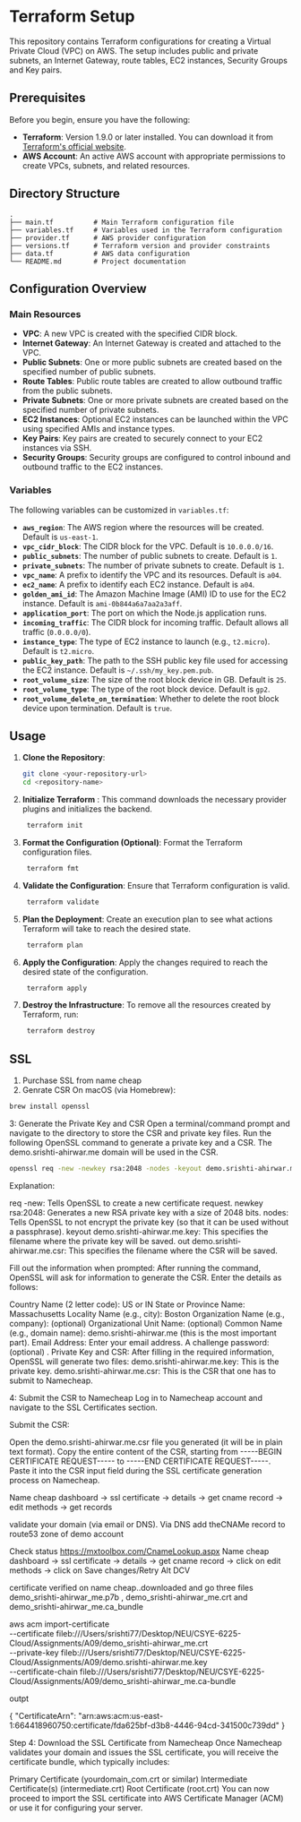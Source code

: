 # Terraform Setup

This repository contains Terraform configurations for creating a Virtual Private Cloud (VPC) on AWS. The setup includes public and private subnets, an Internet Gateway, route tables, EC2 instances, Security Groups and Key pairs.

## Prerequisites

Before you begin, ensure you have the following:

- **Terraform**: Version 1.9.0 or later installed. You can download it from [Terraform's official website](https://www.terraform.io/downloads.html).
- **AWS Account**: An active AWS account with appropriate permissions to create VPCs, subnets, and related resources.

## Directory Structure

```plaintext
.
├── main.tf          # Main Terraform configuration file
├── variables.tf     # Variables used in the Terraform configuration
├── provider.tf      # AWS provider configuration
├── versions.tf      # Terraform version and provider constraints
├── data.tf          # AWS data configuration
└── README.md        # Project documentation
```

## Configuration Overview

### Main Resources

- **VPC**: A new VPC is created with the specified CIDR block.
- **Internet Gateway**: An Internet Gateway is created and attached to the VPC.
- **Public Subnets**: One or more public subnets are created based on the specified number of public subnets.
- **Route Tables**: Public route tables are created to allow outbound traffic from the public subnets.
- **Private Subnets**: One or more private subnets are created based on the specified number of private subnets.
- **EC2 Instances**: Optional EC2 instances can be launched within the VPC using specified AMIs and instance types.
- **Key Pairs**: Key pairs are created to securely connect to your EC2 instances via SSH.
- **Security Groups**: Security groups are configured to control inbound and outbound traffic to the EC2 instances.

### Variables

The following variables can be customized in `variables.tf`:

- **`aws_region`**: The AWS region where the resources will be created. Default is `us-east-1`.
- **`vpc_cidr_block`**: The CIDR block for the VPC. Default is `10.0.0.0/16`.
- **`public_subnets`**: The number of public subnets to create. Default is `1`.
- **`private_subnets`**: The number of private subnets to create. Default is `1`.
- **`vpc_name`**: A prefix to identify the VPC and its resources. Default is `a04`.
- **`ec2_name`**: A prefix to identify each EC2 instance. Default is `a04`.
- **`golden_ami_id`**: The Amazon Machine Image (AMI) ID to use for the EC2 instance. Default is `ami-0b844a6a7aa2a3aff`.
- **`application_port`**: The port on which the Node.js application runs.
- **`incoming_traffic`**: The CIDR block for incoming traffic. Default allows all traffic (`0.0.0.0/0`).
- **`instance_type`**: The type of EC2 instance to launch (e.g., `t2.micro`). Default is `t2.micro`.
- **`public_key_path`**: The path to the SSH public key file used for accessing the EC2 instance. Default is `~/.ssh/my_key.pem.pub`.
- **`root_volume_size`**: The size of the root block device in GB. Default is `25`.
- **`root_volume_type`**: The type of the root block device. Default is `gp2`.
- **`root_volume_delete_on_termination`**: Whether to delete the root block device upon termination. Default is `true`.

## Usage

1. **Clone the Repository**:

   ```bash
   git clone <your-repository-url>
   cd <repository-name>
   ```

2. **Initialize Terraform** : This command downloads the necessary provider plugins and initializes the backend.
   ```bash
    terraform init
   ```
3. **Format the Configuration (Optional)**: Format the Terraform configuration files.
   ```bash
    terraform fmt
   ```
4. **Validate the Configuration**: Ensure that Terraform configuration is valid.
   ```bash
    terraform validate
   ```
5. **Plan the Deployment**: Create an execution plan to see what actions Terraform will take to reach the desired state.
   ```bash
    terraform plan
   ```
6. **Apply the Configuration**: Apply the changes required to reach the desired state of the configuration.
   ```bash
    terraform apply
   ```
7. **Destroy the Infrastructure**: To remove all the resources created by Terraform, run:
   ```bash
    terraform destroy
   ```
## SSL
1. Purchase SSL from name cheap
2. Genrate CSR
On macOS (via Homebrew):

```bash
brew install openssl
```
3: Generate the Private Key and CSR
Open a terminal/command prompt and navigate to the directory to store the CSR and private key files.
Run the following OpenSSL command to generate a private key and a CSR. The demo.srishti-ahirwar.me domain will be used in the CSR.


```bash
openssl req -new -newkey rsa:2048 -nodes -keyout demo.srishti-ahirwar.me.key -out demo.srishti-ahirwar.me.csr
```
Explanation:

req -new: Tells OpenSSL to create a new certificate request.
newkey rsa:2048: Generates a new RSA private key with a size of 2048 bits.
nodes: Tells OpenSSL to not encrypt the private key (so that it can be used without a passphrase).
keyout demo.srishti-ahirwar.me.key: This specifies the filename where the private key will be saved.
out demo.srishti-ahirwar.me.csr: This specifies the filename where the CSR will be saved.

Fill out the information when prompted: After running the command, OpenSSL will ask for information to generate the CSR. Enter the details as follows:

Country Name (2 letter code): US or IN
State or Province Name: Massachusetts
Locality Name (e.g., city): Boston
Organization Name (e.g., company): (optional)
Organizational Unit Name: (optional)
Common Name (e.g., domain name): demo.srishti-ahirwar.me (this is the most important part).
Email Address: Enter your email address.
A challenge password: (optional)
.
Private Key and CSR: After filling in the required information, OpenSSL will generate two files:
demo.srishti-ahirwar.me.key: This is the private key.
demo.srishti-ahirwar.me.csr: This is the CSR that one has to submit to Namecheap.

4: Submit the CSR to Namecheap
Log in to Namecheap account and navigate to the SSL Certificates section.

Submit the CSR:

Open the demo.srishti-ahirwar.me.csr file you generated (it will be in plain text format).
Copy the entire content of the CSR, starting from -----BEGIN CERTIFICATE REQUEST----- to -----END CERTIFICATE REQUEST-----.
Paste it into the CSR input field during the SSL certificate generation process on Namecheap.

Name cheap dashboard -> ssl certificate -> details -> get cname record -> edit methods -> get records


validate your domain (via email or DNS).
Via DNS
add theCNAMe record to route53 zone of demo account




Check status
https://mxtoolbox.com/CnameLookup.aspx
Name cheap dashboard -> ssl certificate -> details -> get cname record -> click on edit methods -> click on Save changes/Retry Alt DCV


certificate verified on name cheap..downloaded and go three files demo_srishti-ahirwar_me.p7b , demo_srishti-ahirwar_me.crt and demo_srishti-ahirwar_me.ca_bundle 


aws acm import-certificate \
--certificate fileb:///Users/srishti77/Desktop/NEU/CSYE-6225-Cloud/Assignments/A09/demo_srishti-ahirwar_me.crt \
--private-key fileb:///Users/srishti77/Desktop/NEU/CSYE-6225-Cloud/Assignments/A09/demo.srishti-ahirwar.me.key \
--certificate-chain fileb:///Users/srishti77/Desktop/NEU/CSYE-6225-Cloud/Assignments/A09/demo_srishti-ahirwar_me.ca-bundle


outpt 


{
    "CertificateArn": "arn:aws:acm:us-east-1:664418960750:certificate/fda625bf-d3b8-4446-94cd-341500c739dd"
}


Step 4: Download the SSL Certificate from Namecheap
Once Namecheap validates your domain and issues the SSL certificate, you will receive the certificate bundle, which typically includes:

Primary Certificate (yourdomain_com.crt or similar)
Intermediate Certificate(s) (intermediate.crt)
Root Certificate (root.crt)
You can now proceed to import the SSL certificate into AWS Certificate Manager (ACM) or use it for configuring your server.